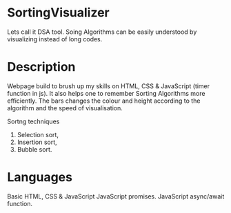 # SortingVisualizer
Lets call it DSA tool.
Soing Algorithms can be easily understood by visualizing instead of long codes.

# Description
Webpage build to brush up my skills on HTML, CSS & JavaScript (timer function in js). It also helps one to remember Sorting Algorithms more efficiently.
The bars changes the colour and height according to the algorithm and the speed of visualisation. 

Sortng techniques 
1. Selection sort,
2. Insertion sort,
3. Bubble sort.

# Languages
Basic HTML, CSS & JavaScript
JavaScript promises.
JavaScript async/await function.
